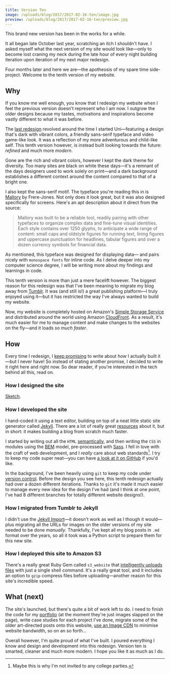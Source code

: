 ```yaml
---
title: Version Ten
image: /uploads/blog/2017/2017-02-16-ten/image.jpg
preview: /uploads/blog/2017/2017-02-16-ten/preview.jpg
---
```


This brand new version has been in the works for a while.

It all began late October last year, scratching an itch I shouldn't have. I asked myself what the next version of my site would look like—only to become lost craning my neck during the late hour of every night building iteration upon iteration of my next major redesign.

Four months later and here we are—the apotheosis of my spare time side-project. Welcome to the tenth version of my website.

## Why

If you know me well enough, you know that I redesign my website when I feel the previous version doesn't represent who I am now. I outgrow the older designs because my tastes, motivations and inspirations become vastly different to what it was before.

The [last redesign][previous] revolved around the time I started Uni—featuring a design that's dark with vibrant colors, a friendly sans-serif typeface and video game-like look. It was a reflection of my more adventurous and child-like self. This tenth version however, is instead built looking towards the future: _refined_ and much more _modern_.

Gone are the rich and vibrant colors, however I kept the dark theme for diversity. Too many sites are black on white these days—it's a remnant of the days designers used to work solely on print—and a dark background establishes a different context around the content compared to that of a bright one.

I also kept the sans-serif motif. The typeface you're reading this in is [Mallory][mallory] by Frere-Jones. Not only does it look great, but it was also designed specifically for screens. Here's an apt description about it direct from the source:

> Mallory was built to be a reliable tool, readily pairing with other typefaces to organize complex data and fine-tune visual identities. Each style contains over 1250 glyphs, to anticipate a wide range of content: small caps and oldstyle figures for running text, lining figures and uppercase punctuation for headlines, tabular figures and over a dozen currency symbols for financial data.

As mentioned, this typeface was designed for displaying data— and pairs nicely with `monospace fonts` for inline code. As I delve deeper into my computer science degree, I will be writing more about my findings and learnings in code.

This tenth version is more than just a mere facelift however. The biggest reason for this redesign was that I've been meaning to migrate my blog away from [Tumblr][tumblr]. It was (and still is!) a great publishing platform—I truly enjoyed using it—but it has restricted the way I've always wanted to build my website.

Now, my website is completely hosted on Amazon's [Simple Storage Service][s3] and distributed around the world using Amazon [CloudFront][cloudfront]. As a result, it's much easier for me to manage content and make changes to the websites on the fly—and it loads _so much faster_.

## How

Every time I redesign, I [keep promising][promise] to write about _how_ I actually built it—but I never have! So instead of stating another promise, I decided to write it right here and right now. So dear reader, if you're interested in the tech behind all this, read on.

### How I designed the site

[Sketch][sketch].

### How I developed the site

I hand-coded it using a text editor, building on top of a neat little static site generator called [Jekyll][jekyll]. There are a lot of really great [resources][resources] about it, but in short: it makes building a blog from scratch much faster. 

I started by writing out all the `HTML` [semantically][rwd], and then writing the `CSS` in modules using the [BEM][bem] model, pre-processed with [Sass][sass]. I fell in love with the craft of web development, and I _really_ care about web standards[^1]. I try to keep my code super neat—you can have [a look at it on GitHub][repo] if you'd like.

In the background, I've been heavily using `git` to keep my code under [version control][git]. Before the design you see here, this tenth redesign actually had over a dozen different iterations. Thanks to `git` it's made it much easier to manage every new idea for the design I've had (and I think at one point, I've had 8 different branches for totally different website designs!).

### How I migrated from Tumblr to Jekyll

I didn't use the [Jekyll Import][import]—it doesn't work as well as I though it would— plus migrating all the URLs for images on the older versions of my site needed to be done _manually_. Thankfully, I've kept all my blog posts in `.md` format over the years, so all it took was a Python script to prepare them for this new site.

### How I deployed this site to Amazon S3

There's a really great Ruby Gem called `s3_website` that [intelligently uploads files][s3_website] with just a single shell command. It's a really great tool, and it includes an option to `gzip` compress files before uploading—another reason for this site's incredible speed.

## What (next)

The site's launched, but there's quite a bit of work left to do. I need to finish the code for my [portfolio][work] (at the moment they're just images slapped on the page), write case studies for each project I've done, migrate some of the older art-directed posts onto this website, [use an Image CDN][cdn] to minimise website bandwidth, so on an so forth...

Overall however, I'm quite proud of what I've built. I poured everything I know and design and development into this redesign. Version ten is smarted, cleaner and much more modern. I hope you like it as much as I do.


[^1]: Maybe this is why I'm not invited to any college parties.


[previous]: http://cjmlgrto.tumblr.com
[mallory]: https://frerejones.com/families/mallory
[tumblr]: http://tumblr.com
[s3]: https://aws.amazon.com/s3/
[cloudfront]: https://aws.amazon.com/cloudfront/
[promise]: http://cjmlgrto.tumblr.com/post/140211753195/redesign-ix
[sketch]: http://sketchapp.com
[jekyll]: http://jekyllrb.com
[resources]: https://jekyllrb.com/docs/home/
[rwd]: https://resilientwebdesign.com
[bem]: http://getbem.com
[sass]: http://sass-lang.com
[repo]: https://github.com/cjmlgrto/mlgrto.com/
[git]: https://medium.com/@dfosco/git-for-designers-856c434716e
[import]: http://import.jekyllrb.com/docs/tumblr/
[s3_website]: https://github.com/laurilehmijoki/s3_website
[work]: /work
[cdn]: https://frontend.center/ep5-image-cdns-to-the-rescue